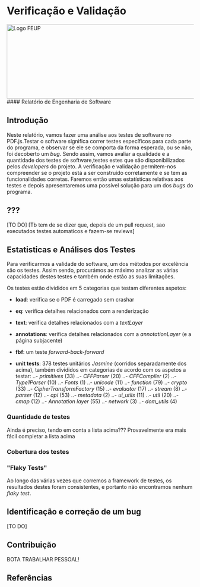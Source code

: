 # Verificação e Validação
<img src="http://www.junifeup.pt/wp-content/uploads/2016/01/feup.png" alt="Logo FEUP" width = "600" height ="200"/>
#### Relatório de Engenharia de Software

## Introdução

Neste relatório, vamos fazer uma análise aos testes de software no PDF.js.Testar o software significa correr testes específicos para cada parte do programa, e observar se ele se comporta da forma esperada, ou se não, foi decoberto um *bug*.
Sendo assim, vamos avaliar a qualidade e a quantidade dos testes de software,testes estes que são disponibilizados pelos *developers* do projeto.
A verificação e validação permitem-nos compreender se o projeto está a ser construído corretamente e se tem as funcionalidades corretas.
Faremos então umas estatísticas relativas aos testes e depois apresentaremos uma possível solução para um dos *bugs* do programa.

## ???

[TO DO]
[Tb tem de se dizer que, depois de um pull request, sao executados testes automaticos e fazem-se reviews]


## Estatisticas e Análises dos Testes

Para verificarmos a validade do software, um dos métodos por excelência são os testes.
Assim sendo, procurámos ao máximo analizar as várias capacidades destes testes e também onde estão as suas limitações.

Os testes estão divididos em 5 categorias que testam diferentes aspetos:

- **load**: verifica se o PDF é carregado sem crashar

- **eq**: verifica detalhes relacionados com a renderização

- **text**: verifica detalhes relacionados com a *textLayer*

- **annotations**: verifica detalhes relacionados com a *annotationLayer* (e a página subjacente)

- **fbf**: um teste *forward-back-forward*

- **unit tests**: 378 testes unitários *Jasmine* (corridos separadamente dos acima), também divididos em categorias de acordo com os aspetos a testar:
..- *primitives* (33)
..- *CFFParser* (20)
..- *CFFCompiler* (2)
..- *Type1Parser* (10)
..- *Fonts* (1)
..- *unicode* (11)
..- *function* (79)
..- *crypto* (33)
..- *CipherTransformFactory* (15)
..- *evaluator* (17)
..- *stream* (8)
..- *parser* (12)
..- *api* (53)
..- *metadata* (2)
..- *ui_utils* (11)
..- *util* (20)
..- *cmap* (12)
..- *Annotation layer* (55)
..- *network* (3)
..- *dom_utils* (4)

### Quantidade de testes

Ainda é preciso, tendo em conta a lista acima???
Provavelmente era mais fácil completar a lista acima

### Cobertura dos testes

### "Flaky Tests"

Ao longo das várias vezes que corremos a framework de testes, os resultados destes foram consistentes, e portanto não encontramos nenhum *flaky test*.

## Identificação e correção de um bug

[TO DO]



## Contribuição

BOTA TRABALHAR PESSOAL!

## Referências

